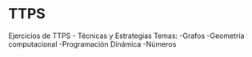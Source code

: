# TTPS
Ejercicios de TTPS - Técnicas y Estrategias
Temas:
-Grafos
-Geometria computacional
-Programación Dinámica
-Números
